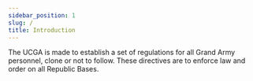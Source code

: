 ```yaml
---
sidebar_position: 1
slug: /
title: Introduction
---
```


The UCGA is made to establish a set of regulations for all Grand Army personnel, clone or not to follow. These directives are to enforce law and order on all Republic Bases.
